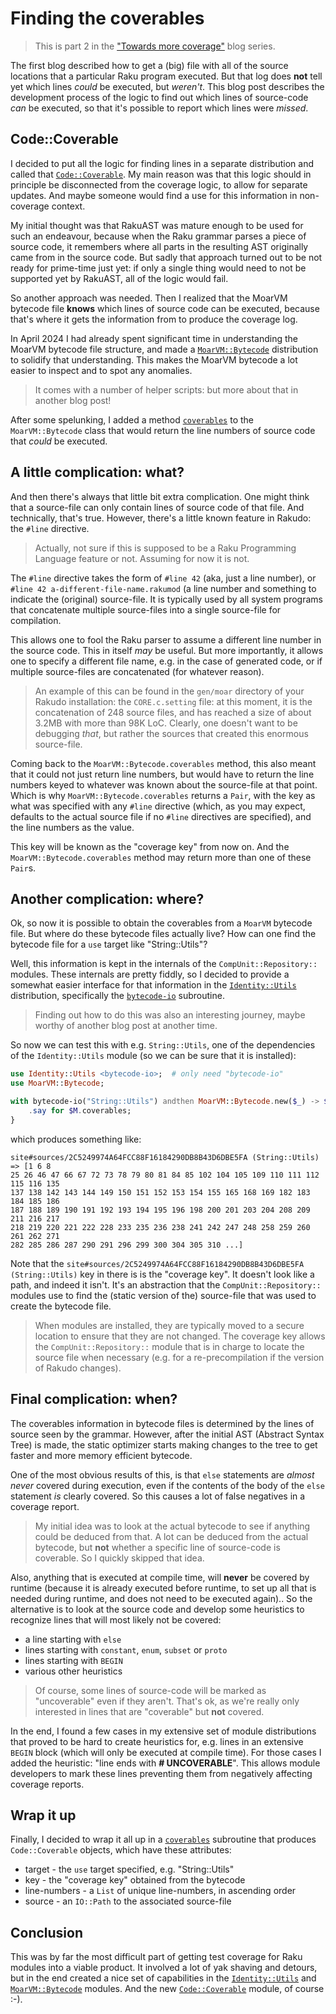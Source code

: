# Finding the coverables

> This is part 2 in the ["Towards more coverage"](https://dev.to/lizmat/towards-more-coverage-fne) blog series.

The first blog described how to get a (big) file with all of the source locations that a particular Raku program executed.  But that log does **not** tell yet which lines *could* be executed, but *weren't*.  This blog post describes the development process of the logic to find out which lines of source-code *can* be executed, so that it's possible to report which lines were *missed*.

## Code::Coverable

I decided to put all the logic for finding lines in a separate distribution and called that [`Code::Coverable`](https://raku.land/zef:lizmat/Code::Coverable).  My main reason was that this logic should in principle be disconnected from the coverage logic, to allow for separate updates.  And maybe someone would find a use for this information in non-coverage context.

My initial thought was that RakuAST was mature enough to be used for such an endeavour, because when the Raku grammar parses a piece of source code, it remembers where all parts in the resulting AST originally came from in the source code.  But sadly that approach turned out to be not ready for prime-time just yet: if only a single thing would need to not be supported yet by RakuAST, all of the logic would fail.

So another approach was needed.  Then I realized that the MoarVM bytecode file **knows** which lines of source code can be executed, because that's where it gets the information from to produce the coverage log.

In April 2024 I had already spent significant time in understanding the MoarVM bytecode file structure, and made a [`MoarVM::Bytecode`](https://raku.land/zef:lizmat/MoarVM::Bytecode) distribution to solidify that understanding.  This makes the MoarVM bytecode a lot easier to inspect and to spot any anomalies.

> It comes with a number of helper scripts: but more about that in another blog post!

After some spelunking, I added a method [`coverables`](https://raku.land/zef:lizmat/MoarVM::Bytecode#coverables) to the `MoarVM::Bytecode` class that would return the line numbers of source code that *could* be executed.

## A little complication: what?
And then there's always that little bit extra complication.  One might think that a source-file can only contain lines of source code of that file.  And technically, that's true.  However, there's a little known feature in Rakudo: the `#line` directive.

> Actually, not sure if this is supposed to be a Raku Programming Language feature or not.  Assuming for now it is not.

The `#line` directive takes the form of `#line 42` (aka, just a line number), or `#line 42 a-different-file-name.rakumod` (a line number and something to indicate the (original) source-file.  It is typically used by all system programs that concatenate multiple source-files into a single source-file for compilation.

This allows one to fool the Raku parser to assume a different line number in the source code.  This in itself *may* be useful.  But more importantly, it allows one to specify a different file name, e.g. in the case of generated code, or if multiple source-files are concatenated (for whatever reason).

> An example of this can be found in the `gen/moar` directory of your Rakudo installation: the `CORE.c.setting` file: at this moment, it is the concatenation of 248 source files, and has reached a size of about 3.2MB with more than 98K LoC.  Clearly, one doesn't want to be debugging *that*, but rather the sources that created this enormous source-file.

Coming back to the `MoarVM::Bytecode.coverables` method, this also meant that it could not just return line numbers, but would have to return the line numbers keyed to whatever was known about the source-file at that point.  Which is why `MoarVM::Bytecode.coverables` returns a `Pair`, with the key as what was specified with any `#line` directive (which, as you may expect, defaults to the actual source file if no `#line` directives are specified), and the line numbers as the value.

This key will be known as the "coverage key" from now on.  And the `MoarVM::Bytecode.coverables` method may return more than one of these `Pair`s.

## Another complication: where?
Ok, so now it is possible to obtain the coverables from a `MoarVM` bytecode file.  But where do these bytecode files actually live?  How can one find the bytecode file for a `use` target like "String::Utils"?

Well, this information is kept in the internals of the `CompUnit::Repository::` modules.  These internals are pretty fiddly, so I decided to provide a somewhat easier interface for that information in the [`Identity::Utils`](https://raku.land/zef:lizmat/Identity::Utils) distribution, specifically the [`bytecode-io`](https://raku.land/zef:lizmat/Identity::Utils#bytecode-io) subroutine.

> Finding out how to do this was also an interesting journey, maybe worthy of another blog post at another time.

So now we can test this with e.g. `String::Utils`, one of the dependencies of the `Identity::Utils` module (so we can be sure that it is installed):
```raku
use Identity::Utils <bytecode-io>;  # only need "bytecode-io"
use MoarVM::Bytecode;

with bytecode-io("String::Utils") andthen MoarVM::Bytecode.new($_) -> $M {
    .say for $M.coverables;
}
```
which produces something like:
```
site#sources/2C5249974A64FCC88F16184290DB8B43D6DBE5FA (String::Utils) => [1 6 8 
25 26 46 47 66 67 72 73 78 79 80 81 84 85 102 104 105 109 110 111 112 115 116 135
137 138 142 143 144 149 150 151 152 153 154 155 165 168 169 182 183 184 185 186
187 188 189 190 191 192 193 194 195 196 198 200 201 203 204 208 209 211 216 217
218 219 220 221 222 228 233 235 236 238 241 242 247 248 258 259 260 261 262 271
282 285 286 287 290 291 296 299 300 304 305 310 ...]
```
Note that the `site#sources/2C5249974A64FCC88F16184290DB8B43D6DBE5FA (String::Utils)` key in there is is the "coverage key".  It doesn't look like a path, and indeed it isn't.  It's an abstraction that the `CompUnit::Repository::` modules use to find the (static version of the) source-file that was used to create the bytecode file.

> When modules are installed, they are typically moved to a secure location to ensure that they are not changed.  The coverage key allows the `CompUnit::Repository::` module that is in charge to locate the source file when necessary (e.g. for a re-precompilation if the version of Rakudo changes).

## Final complication: when?
The coverables information in bytecode files is determined by the lines of source seen by the grammar.  However, after the initial AST (Abstract Syntax Tree) is made, the static optimizer starts making changes to the tree to get faster and more memory efficient bytecode.

One of the most obvious results of this, is that `else` statements are *almost never* covered during execution, even if the contents of the body of the `else` statement *is* clearly covered.  So this causes a lot of false negatives in a coverage report.

> My initial idea was to look at the actual bytecode to see if anything could be deduced from that.  A lot can be deduced from the actual bytecode, but **not** whether a specific line of source-code is coverable.  So I quickly skipped that idea.

Also, anything that is executed at compile time, will **never** be covered by runtime (because it is already executed before runtime, to set up all that is needed during runtime, and does not need to be executed again)..  So the alternative is to look at the source code and develop some heuristics to recognize lines that will most likely not be covered:
- a line starting with `else`
- lines starting with `constant`, `enum`, `subset` or `proto`
- lines starting with `BEGIN`
- various other heuristics

> Of course, some lines of source-code will be marked as "uncoverable" even if they aren't.  That's ok, as we're really only interested in lines that are "coverable" but **not** covered.

In the end, I found a few cases in my extensive set of module distributions that proved to be hard to create heuristics for, e.g. lines in an extensive `BEGIN` block (which will only be executed at compile time).  For those cases I added the heuristic: "line ends with **# UNCOVERABLE**".  This allows module developers to mark these lines preventing them from negatively affecting coverage reports.

## Wrap it up
Finally, I decided to wrap it all up in a [`coverables`](https://raku.land/zef:lizmat/Code::Coverable#coverables) subroutine that produces `Code::Coverable` objects, which have these attributes:
- target - the `use` target specified, e.g. "String::Utils"
- key - the "coverage key" obtained from the bytecode
- line-numbers - a `List` of unique line-numbers, in ascending order
- source - an `IO::Path` to the associated source-file

## Conclusion
This was by far the most difficult part of getting test coverage for Raku modules into a viable product.  It involved a lot of yak shaving and detours, but in the end created a nice set of capabilities in the [`Identity::Utils`](https://raku.land/zef:lizmat/Identity::Utils) and [`MoarVM::Bytecode`](https://raku.land/zef:lizmat/MoarVM::Bytecode) modules.  And the new [`Code::Coverable`](https://raku.land/zef:lizmat/Code::Coverable) module, of course :-).
